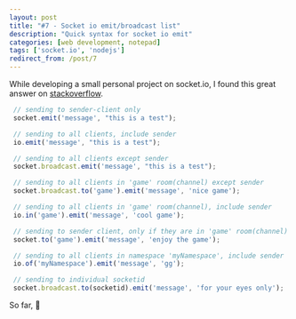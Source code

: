 ```yaml
---
layout: post
title: "#7 - Socket io emit/broadcast list"
description: "Quick syntax for socket io emit"
categories: [web development, notepad]
tags: ['socket.io', 'nodejs']
redirect_from: /post/7
---
```


While developing a small personal project on socket.io, I found this great answer on [stackoverflow](http://stackoverflow.com/a/10099325).

```javascript
 // sending to sender-client only
 socket.emit('message', "this is a test");

 // sending to all clients, include sender
 io.emit('message', "this is a test");

 // sending to all clients except sender
 socket.broadcast.emit('message', "this is a test");

 // sending to all clients in 'game' room(channel) except sender
 socket.broadcast.to('game').emit('message', 'nice game');

 // sending to all clients in 'game' room(channel), include sender
 io.in('game').emit('message', 'cool game');

 // sending to sender client, only if they are in 'game' room(channel)
 socket.to('game').emit('message', 'enjoy the game');

 // sending to all clients in namespace 'myNamespace', include sender
 io.of('myNamespace').emit('message', 'gg');

 // sending to individual socketid
 socket.broadcast.to(socketid).emit('message', 'for your eyes only');
```

So far, :rocket:
